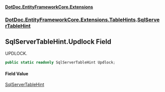 #### [DotDoc\.EntityFrameworkCore\.Extensions](Home 'Home')
### [DotDoc\.EntityFrameworkCore\.Extensions\.TableHints](DotDoc.EntityFrameworkCore.Extensions.TableHints 'DotDoc\.EntityFrameworkCore\.Extensions\.TableHints').[SqlServerTableHint](SqlServerTableHint 'DotDoc\.EntityFrameworkCore\.Extensions\.TableHints\.SqlServerTableHint')

## SqlServerTableHint\.Updlock Field

UPDLOCK\.

```csharp
public static readonly SqlServerTableHint Updlock;
```

#### Field Value
[SqlServerTableHint](SqlServerTableHint 'DotDoc\.EntityFrameworkCore\.Extensions\.TableHints\.SqlServerTableHint')
